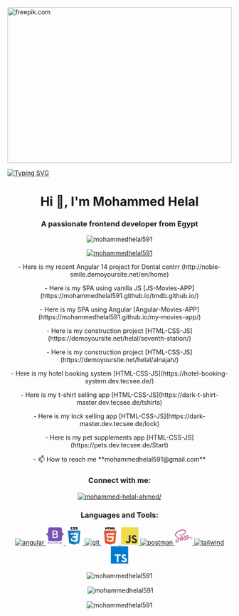 <img title="freepik.com" style="height: 350px; width: 100%" align="center" src="https://img.freepik.com/free-vector/blue-futuristic-networking-technology_53876-97395.jpg?w=900&t=st=1659008355~exp=1659008955~hmac=bbf7fac36eff5ab0efa7cd79697b9efd06353e03f4b0db4d7b8725a374721ebd">

[![Typing SVG](https://readme-typing-svg.herokuapp.com?font=Roboto&size=18&duration=2000&color=3C2543&background=839C8E00&vCenter=true&multiline=true&height=100&lines=I+am+a+Frontend+developer;Keen+to+gain+more+experience;To+develop+my+skills+and+achieve+more+success)](https://git.io/typing-svg)

<h1 align="center">Hi 👋, I'm Mohammed Helal</h1>
<h3 align="center">A passionate frontend developer from Egypt</h3>

<p align="center"> <img src="https://komarev.com/ghpvc/?username=mohammedhelal591&label=Profile%20views&color=0e75b6&style=flat" alt="mohammedhelal591" /> </p>

<p align="center"> <a href="https://github.com/ryo-ma/github-profile-trophy"><img src="https://github-profile-trophy.vercel.app/?username=mohammedhelal591" alt="mohammedhelal591" /></a> </p>


<p align="center">- Here is my recent Angular 14 project for Dental centrr (http://noble-smile.demoyoursite.net/en/home)</p>
<p align="center">- Here is my SPA using vanilla JS [JS-Movies-APP](https://mohammedhelal591.github.io/tmdb.github.io/)</p>
<p align="center">- Here is my SPA using Angular [Angular-Movies-APP](https://mohammedhelal591.github.io/my-movies-app/)</p>
<p align="center">- Here is my construction project [HTML-CSS-JS](https://demoyoursite.net/helal/seventh-station/)</p>
<p align="center">- Here is my construction project [HTML-CSS-JS](https://demoyoursite.net/helal/alnajah/)</p>
<p align="center">- Here is my hotel booking system [HTML-CSS-JS](https://hotel-booking-system.dev.tecsee.de/)</p>
<p align="center">- Here is my t-shirt selling app [HTML-CSS-JS](https://dark-t-shirt-master.dev.tecsee.de/tshirts)</p>
<p align="center">- Here is my lock selling app [HTML-CSS-JS](https://dark-master.dev.tecsee.de/lock)</p>
<p align="center">- Here is my pet supplements app [HTML-CSS-JS](https://pets.dev.tecsee.de/Start)</p>

<p align="center">- 📫 How to reach me **mohammedhelal591@gmail.com**</p>

<h3 align="center">Connect with me:</h3>
<p align="center">
<a align="center" href="https://linkedin.com/in/mohammed-helal-ahmed/" target="blank"><img align="center" src="https://raw.githubusercontent.com/rahuldkjain/github-profile-readme-generator/master/src/images/icons/Social/linked-in-alt.svg" alt="mohammed-helal-ahmed/" height="30" width="40" /></a>
</p>

<h3 align="center">Languages and Tools:</h3>
<p align="center"> <a href="https://angular.io" target="_blank" rel="noreferrer"> <img src="https://angular.io/assets/images/logos/angular/angular.svg" alt="angular" width="40" height="40"/> </a> <a href="https://getbootstrap.com" target="_blank" rel="noreferrer"> <img src="https://raw.githubusercontent.com/devicons/devicon/master/icons/bootstrap/bootstrap-plain-wordmark.svg" alt="bootstrap" width="40" height="40"/> </a> <a href="https://www.w3schools.com/css/" target="_blank" rel="noreferrer"> <img src="https://raw.githubusercontent.com/devicons/devicon/master/icons/css3/css3-original-wordmark.svg" alt="css3" width="40" height="40"/> </a> <a href="https://git-scm.com/" target="_blank" rel="noreferrer"> <img src="https://www.vectorlogo.zone/logos/git-scm/git-scm-icon.svg" alt="git" width="40" height="40"/> </a> <a href="https://www.w3.org/html/" target="_blank" rel="noreferrer"> <img src="https://raw.githubusercontent.com/devicons/devicon/master/icons/html5/html5-original-wordmark.svg" alt="html5" width="40" height="40"/> </a> <a href="https://developer.mozilla.org/en-US/docs/Web/JavaScript" target="_blank" rel="noreferrer"> <img src="https://raw.githubusercontent.com/devicons/devicon/master/icons/javascript/javascript-original.svg" alt="javascript" width="40" height="40"/> </a> <a href="https://postman.com" target="_blank" rel="noreferrer"> <img src="https://www.vectorlogo.zone/logos/getpostman/getpostman-icon.svg" alt="postman" width="40" height="40"/> </a> <a href="https://sass-lang.com" target="_blank" rel="noreferrer"> <img src="https://raw.githubusercontent.com/devicons/devicon/master/icons/sass/sass-original.svg" alt="sass" width="40" height="40"/> </a> <a href="https://tailwindcss.com/" target="_blank" rel="noreferrer"> <img src="https://www.vectorlogo.zone/logos/tailwindcss/tailwindcss-icon.svg" alt="tailwind" width="40" height="40"/> </a> <a href="https://www.typescriptlang.org/" target="_blank" rel="noreferrer"> <img src="https://raw.githubusercontent.com/devicons/devicon/master/icons/typescript/typescript-original.svg" alt="typescript" width="40" height="40"/> </a> </p>

<p align="center"><img align="center" src="https://github-readme-stats.vercel.app/api/top-langs?username=mohammedhelal591&show_icons=true&locale=en&layout=compact" alt="mohammedhelal591" /></p>

<p align="center">&nbsp;<img align="center" src="https://github-readme-stats.vercel.app/api?username=mohammedhelal591&show_icons=true&locale=en" alt="mohammedhelal591" /></p>

<p align="center"><img align="center" src="https://github-readme-streak-stats.herokuapp.com/?user=mohammedhelal591&" alt="mohammedhelal591" /></p>
